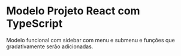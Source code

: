 # Modelo Projeto React com TypeScript

Modelo funcional com sidebar com menu e submenu e funções que gradativamente serão adicionadas.
